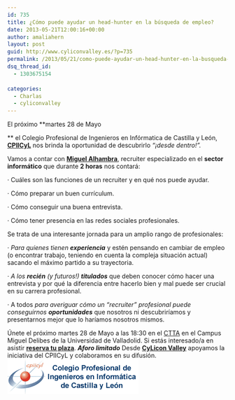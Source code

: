 ```yaml
---
id: 735
title: ¿Cómo puede ayudar un head-hunter en la búsqueda de empleo?
date: 2013-05-21T12:00:16+00:00
author: amaliahern
layout: post
guid: http://www.cyliconvalley.es/?p=735
permalink: /2013/05/21/como-puede-ayudar-un-head-hunter-en-la-busqueda-de-empleo/
dsq_thread_id:
  - 1303675154

categories:
  - Charlas
  - cyliconvalley
---
```

El próximo **martes 28 de Mayo
  
** el Colegio Profesional de Ingenieros en Infórmatica de Castilla y León, <a href="https://www.cpiicyl.org/" target="_blank"><strong>CPIICyL</strong></a> nos brinda la oportunidad de descubrirlo _“¡desde dentro!”._ 

Vamos a contar con <a href="http://es.linkedin.com/in/malhambra/es" target="_blank"><strong>Miguel Alhambra</strong></a>, recruiter especializado en el **sector informático** que durante **2 horas** nos contará:
  
· Cuáles son las funciones de un recruiter y en qué nos puede ayudar.
  
· Cómo preparar un buen currículum.
  
· Cómo conseguir una buena entrevista.
  
· Cómo tener presencia en las redes sociales profesionales. 

Se trata de una interesante jornada para un amplio rango de profesionales:
  
· _Para quienes tienen **experiencia**_ y estén pensando en cambiar de empleo (o encontrar trabajo, teniendo en cuenta la compleja situación actual) sacando el máximo partido a su trayectoria.
  
· _A los **recién** (y futuros!) **titulados**_ que deben conocer cómo hacer una entrevista y por qué la diferencia entre hacerlo bien y mal puede ser crucial en su carrera profesional.
  
· A todos _para averiguar cómo un “recruiter” profesional puede conseguirnos **oportunidades**_ que nosotros ni descubriríamos y presentarnos mejor que lo haríamos nosotros mismos. 

Únete el próximo martes 28 de Mayo a las 18:30 en el <a href="http://www.parquecientificouva.es/presentacion/donde-estamos" target="_blank">CTTA</a> en el Campus Miguel Delibes de la Universidad de Valladolid. Si estás interesado/a en asistir <a href="http://headhunterbusquedaempleo.eventbrite.es/?ref=ebtn#" target="_blank"><strong>reserva tu plaza</strong></a>. **_Aforo limitado_** Desde <a href="http://www.cyliconvalley.es" target="_blank"><strong>CyLicon Valley</strong></a> apoyamos la iniciativa del CPIICyL y colaboramos en su difusión. [<img class="size-full wp-image-737 aligncenter" title="CPIICyL" src="/assets/2013/05/logo_colegio.gif" alt="" width="300" height="80" />](/assets/2013/05/logo_colegio.gif)
